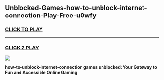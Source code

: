 
## Unblocked-Games-how-to-unblock-internet-connection-Play-Free-u0wfy
<h3>
<a href="https://premium76.site?title=how-to-unblock-internet-connection&ref=21A">CLICK TO PLAY</a></h3>
<hr>

<h3>
<a href="https://premium76.site?title=how-to-unblock-internet-connection&ref=21A">CLICK 2 PLAY</a>
  
</h3>

<a href="https://premium76.site?title=how-to-unblock-internet-connection&ref=21A"><img src="https://clearcache.store/games.png"></a>


**how-to-unblock-internet-connection games unblocked: Your Gateway to Fun and Accessible Online Gaming**
